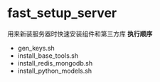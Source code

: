 # fast_setup_server
用来新装服务器时快速安装组件和第三方库
**执行顺序**

- gen_keys.sh
- install_base_tools.sh
- install_redis_mongodb.sh
- install_python_models.sh
